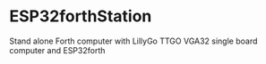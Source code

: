 # ESP32forthStation
Stand alone Forth computer with LillyGo TTGO VGA32 single board computer and ESP32forth

